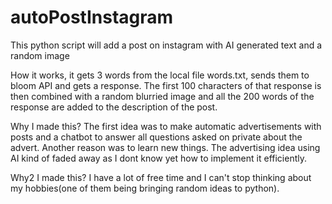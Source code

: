 # autoPostInstagram

This python script will add a post on instagram with AI generated text and a random image

How it works, it gets 3 words from the local file words.txt, sends them to bloom API and gets a response. The first 100 characters of that response is then combined with a random blurried image and all the 200 words of the response are added to the description of the post.

Why I made this? The first idea was to make automatic advertisements with posts and a chatbot to answer all questions asked on private about the advert. Another reason was to learn new things. The advertising idea using AI kind of faded away as I dont know yet how to implement it efficiently.

Why2 I made this? I have a lot of free time and I can't stop thinking about my hobbies(one of them being bringing random ideas to python).
